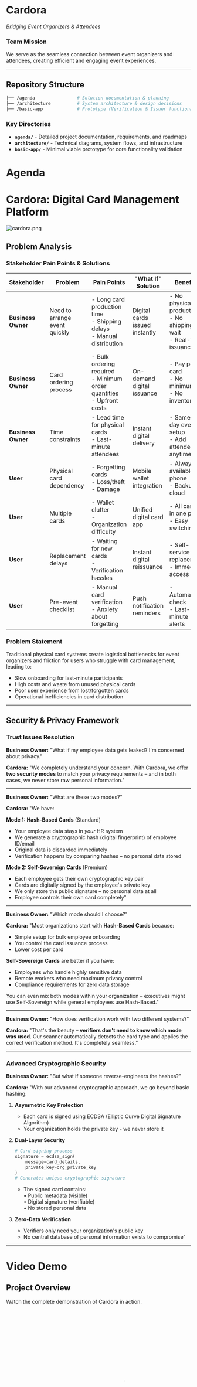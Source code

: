 # **Cardora**
*Bridging Event Organizers & Attendees*

### **Team Mission**
We serve as the seamless connection between event organizers and attendees, creating efficient and engaging event experiences.

---

## **Repository Structure**

```bash
├── /agenda                # Solution documentation & planning
├── /architecture          # System architecture & design decisions  
├── /basic-app             # Prototype (Verification & Issuer functionality)
```

### **Key Directories**
- **`agenda/`** - Detailed project documentation, requirements, and roadmaps
- **`architecture/`** - Technical diagrams, system flows, and infrastructure
- **`basic-app/`** - Minimal viable prototype for core functionality validation

# Agenda 

# Cardora: Digital Card Management Platform

![cardora.png](/cardora.png)




## Problem Analysis

### Stakeholder Pain Points & Solutions

| Stakeholder | Problem | Pain Points | "What If" Solution | Benefits |
|-------------|---------|-------------|---------------------|----------|
| **Business Owner** | Need to arrange event quickly | - Long card production time<br>- Shipping delays<br>- Manual distribution | Digital cards issued instantly | - No physical production<br>- No shipping wait<br>- Real-time issuance |
| **Business Owner** | Card ordering process | - Bulk ordering required<br>- Minimum order quantities<br>- Upfront costs | On-demand digital issuance | - Pay per card<br>- No minimums<br>- No inventory |
| **Business Owner** | Time constraints | - Lead time for physical cards<br>- Last-minute attendees | Instant digital delivery | - Same-day event setup<br>- Add attendees anytime |
| **User** | Physical card dependency | - Forgetting cards<br>- Loss/theft<br>- Damage | Mobile wallet integration | - Always available on phone<br>- Backup in cloud |
| **User** | Multiple cards | - Wallet clutter<br>- Organization difficulty | Unified digital card app | - All cards in one place<br>- Easy switching |
| **User** | Replacement delays | - Waiting for new cards<br>- Verification hassles | Instant digital reissuance | - Self-service replacement<br>- Immediate access |
| **User** | Pre-event checklist | - Manual card verification<br>- Anxiety about forgetting | Push notification reminders | - Automated check<br>- Last-minute alerts |

### Problem Statement

Traditional physical card systems create logistical bottlenecks for event organizers and friction for users who struggle with card management, leading to:
- Slow onboarding for last-minute participants
- High costs and waste from unused physical cards
- Poor user experience from lost/forgotten cards
- Operational inefficiencies in card distribution

---

## Security & Privacy Framework

### Trust Issues Resolution

**Business Owner:** "What if my employee data gets leaked? I'm concerned about privacy."

**Cardora:** "We completely understand your concern. With Cardora, we offer **two security modes** to match your privacy requirements – and in both cases, we never store raw personal information."

---

**Business Owner:** "What are these two modes?"

**Cardora:** "We have:

**Mode 1: Hash-Based Cards** (Standard)
- Your employee data stays in *your* HR system
- We generate a cryptographic hash (digital fingerprint) of employee ID/email
- Original data is discarded immediately
- Verification happens by comparing hashes – no personal data stored

**Mode 2: Self-Sovereign Cards** (Premium)
- Each employee gets their own cryptographic key pair
- Cards are digitally signed by the employee's private key
- We only store the public signature – no personal data at all
- Employee controls their own card completely"

---

**Business Owner:** "Which mode should I choose?"

**Cardora:** "Most organizations start with **Hash-Based Cards** because:
- Simple setup for bulk employee onboarding
- You control the card issuance process
- Lower cost per card

**Self-Sovereign Cards** are better if you have:
- Employees who handle highly sensitive data
- Remote workers who need maximum privacy control
- Compliance requirements for zero data storage

You can even mix both modes within your organization – executives might use Self-Sovereign while general employees use Hash-Based."

---

**Business Owner:** "How does verification work with two different systems?"

**Cardora:** "That's the beauty – **verifiers don't need to know which mode was used**. Our scanner automatically detects the card type and applies the correct verification method. It's completely seamless."

---

### Advanced Cryptographic Security

**Business Owner:** "But what if someone reverse-engineers the hashes?"

**Cardora:** "With our advanced cryptographic approach, we go beyond basic hashing:

1. **Asymmetric Key Protection**
    - Each card is signed using ECDSA (Elliptic Curve Digital Signature Algorithm)
    - Your organization holds the private key - we never store it

2. **Dual-Layer Security**
   ```python
   # Card signing process
   signature = ecdsa_sign(
       message=card_details, 
       private_key=org_private_key
   )
   # Generates unique cryptographic signature
   ```
    - The signed card contains:  
      • Public metadata (visible)  
      • Digital signature (verifiable)  
      • No stored personal data

3. **Zero-Data Verification**
    - Verifiers only need your organization's public key
    - No central database of personal information exists to compromise"

---
# Video Demo

## Project Overview

Watch the complete demonstration of Cardora in action.

<div align="center">
  <video width="640" height="480" controls poster="./assets/video-thumbnail.jpg">
    <source src="./cardora.mp4" type="video/mp4">
    <source src="./cardora.webm" type="video/webm">
    <source src="./cardora.ogg" type="video/ogg">
    Your browser does not support the video tag.
    <p>
      <a href="./cardora.mp4">Download the demo video</a> to watch it locally.
    </p>
  </video>
</div>


## Key Features

- **Privacy-First**: Two security modes with zero personal data storage
-  **Instant Issuance**: Digital cards created and delivered immediately
-  **Mobile Integration**: Native wallet support across platforms
-  **Seamless Verification**: Automatic detection of card types
-  **Pay-Per-Use**: No minimum orders or upfront inventory costs
-  **Cross-Platform**: Works across different mobile wallets and devices

## Technology Stack

- **Cryptography**: ECDSA (Elliptic Curve Digital Signature Algorithm)
- **Hashing**: Advanced cryptographic hashing with salt protection
- **Mobile Integration**: Cardora App support 
- **Verification**: QR code 
